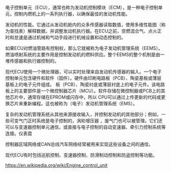 电子控制单元（ECU），通常也称为发动机控制模块（ECM），是一种电子控制单元，控制内燃机上的一系列执行器，以确保最佳的发动机性能。

发动机的性能。它通过从发动机舱内的众多传感器读取数值，使用多维性能图（称为查找表）解释数据，并调整发动机执行器。在ECU之前，空燃混合气、点火正时和怠速是通过机械和气动手段进行机械设置和动态控制的。

如果ECU对燃油管路有控制权，那么它就被称为电子发动机管理系统（EEMS）。燃油喷射系统的主要作用是控制发动机的燃料供应。整个EEMS的整个机制是由一堆传感器和执行器控制的。

现代ECU使用一个微处理器，可以实时处理来自发动机传感器的输入。一个电子控制单元包含硬件和软件（固件）。硬件由印刷电路板（PCB）、陶瓷基板或薄层基板上的电子元件组成。
板（PCB）、陶瓷衬底或薄层衬底上的电子元件。该电路板上的主要部件是一个微控制器芯片（MCU）。软件存储在微控制器或PCB上的其他芯片中，通常存储在EPROM或闪存中，所以 
CPU可以通过上传更新的代码或更换芯片来重新编程。这也被称为（电子）发动机管理系统（EMS）。

复杂的发动机管理系统从其他来源接收输入，并控制发动机的其他部分；例如，一些可变气门正时系统是电子控制的，涡轮增压器 ，废气门也可以被管理。它们还可以与变速器控制单元通信，或直接与电子控制的自动变速器、牵引力控制系统等连接。仪表盘 

控制器区域网络或CAN总线汽车网络经常被用来实现这些设备之间的通信。

现代ECU有时包括巡航控制、变速器控制、防滑制动控制和防盗控制等功能。

https://en.wikipedia.org/wiki/Engine_control_unit
